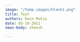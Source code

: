 ```yaml
---
image: "/temp-images/blank1.png"
title: Test
authors: Dwin Mutia
date: 05-19-2021
news-body: sheesh

---
```

